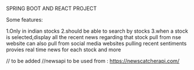 SPRING BOOT AND REACT PROJECT


Some features:

1.Only in indian stocks
2.should be able to search by stocks
3.when a stock is selected,display all the recent news regarding that stock
pull from nse website
can also pull from social media websites
pulling recent sentiments
provies real time news for each stock
and more

// to be added
//newsapi to be used from :  https://newscatcherapi.com/
